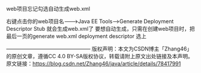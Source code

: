 web项目忘记勾选自动生成web.xml

右键点击你的web项目名--->Java EE Tools-->Generate Deployment  Descriptor Stub
就会生成web.xml了 
要想自动生成，只需在创建web项目时，把最后一页的generate web.xml deployment  descriptor 选上



————————————————
版权声明：本文为CSDN博主「Zhang46」的原创文章，遵循CC 4.0 BY-SA版权协议，转载请附上原文出处链接及本声明。
原文链接：https://blog.csdn.net/Zhang46/java/article/details/78417991